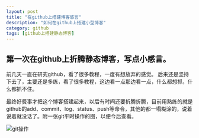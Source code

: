 ```yaml
---
layout: post
title: "在github上搭建博客感言"
description: "如何在github上搭建小型博客"
category: github
tags: [github上搭建静态博客]
---
```



## 第一次在github上折腾静态博客，写点小感言。

 前几天一直在研究github，看了很多教程，一度有想放弃的感觉。
后来还是坚持下去了，主要还是多练，看了很多教程，这边看一点那边看一点，什么都想抓，什么都抓不住。

 最终好费事才把这个博客搭建起来，以后有时间还要折腾折腾，目前用熟练的就是github的add、commit、log、status、push等命令，其他的都一塌糊涂的，说着说着就没话了。附一张git平时操作的图，以便今后查看。

![git操作](http://ww1.sinaimg.cn/large/49f8bf53gw1eqc5t2sejvj21cv2fu4qp.jpg)


